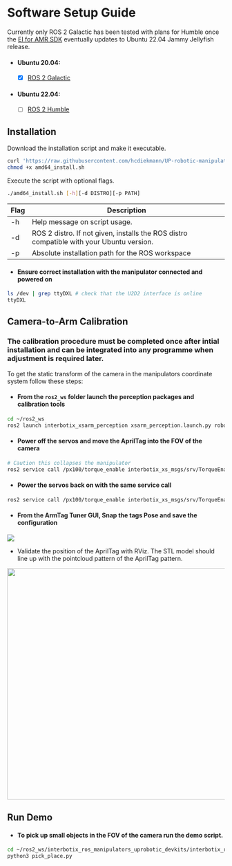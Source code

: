 # Software Setup Guide
Currently only ROS 2 Galactic has been tested with plans for Humble once the [EI for AMR SDK](https://www.intel.com/content/www/us/en/developer/topic-technology/edge-5g/edge-solutions/autonomous-mobile-robots/overview.html) eventually updates to Ubuntu 22.04 Jammy Jellyfish release.

 - #### Ubuntu 20.04: 
   - [x] [ROS 2 Galactic]()
 - #### Ubuntu 22.04:
   - [ ] [ROS 2 Humble]()

## Installation
Download the installation script and make it executable. 
```bash
curl 'https://raw.githubusercontent.com/hcdiekmann/UP-robotic-manipulators/main/amd64_install.sh' > amd64_install.sh
chmod +x amd64_install.sh
```
Execute the script with optional flags.
```bash
./amd64_install.sh [-h][-d DISTRO][-p PATH]
```
| Flag     | Description |
| ----------- | ----------- |
| -h   | Help message on script usage.                                                                  |
| -d   | ROS 2 distro. If not given, installs the ROS distro compatible with your Ubuntu version.        |
| -p   | Absolute installation path for the ROS workspace                                               |
- #### Ensure correct installation with the manipulator connected and powered on
```bash
ls /dev | grep ttyDXL # check that the U2D2 interface is online
ttyDXL
```

## **Camera-to-Arm Calibration**
### The calibration procedure must be completed once after intial installation and can be integrated into any programme when adjustment is required later. 

To get the static transform of the camera in the manipulators coordinate system follow these steps: 
- #### From the `ros2_ws` folder launch the perception packages and calibration tools
```bash
cd ~/ros2_ws
ros2 launch interbotix_xsarm_perception xsarm_perception.launch.py robot_model:=px100 use_pointcloud_tuner_gui:=true use_armtag_tuner_gui:=true
```
- #### Power off the servos and move the AprilTag into the FOV of the camera
```bash
# Caution this collapses the manipulator
ros2 service call /px100/torque_enable interbotix_xs_msgs/srv/TorqueEnable "{cmd_type: 'group', name: 'all', enable: false}"
```

- #### Power the servos back on with the same service call
```bash
ros2 service call /px100/torque_enable interbotix_xs_msgs/srv/TorqueEnable "{cmd_type: 'group', name: 'all', enable: true}"
```
- #### From the ArmTag Tuner GUI, Snap the tags Pose and save the configuration
<img src="https://user-images.githubusercontent.com/13176191/213815335-7a1a3866-a459-496e-907c-1864c787a4a2.png" >

- Validate the position of the AprilTag with RViz. 
The STL model should line up with the pointcloud pattern of the AprilTag pattern.

<img src="https://user-images.githubusercontent.com/13176191/213814735-3151e64b-be32-48a6-b247-ecff376d5426.png"  width="730" height="535">

## **Run Demo**
- #### To pick up small objects in the FOV of the camera run the demo script.
```bash
cd ~/ros2_ws/interbotix_ros_manipulators_uprobotic_devkits/interbotix_ros_xsarms/interbotix_xsarm_perception/demos
python3 pick_place.py
```
